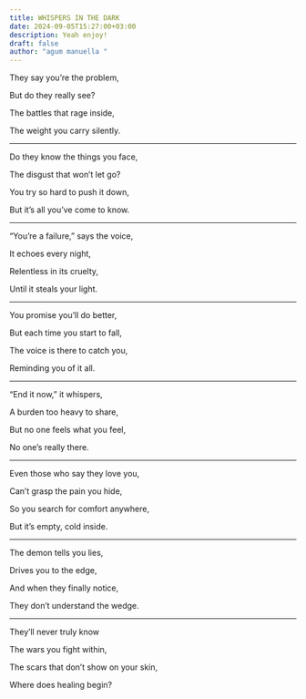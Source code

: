 ```yaml
---
title: WHISPERS IN THE DARK
date: 2024-09-05T15:27:00+03:00
description: Yeah enjoy!
draft: false
author: "agum manuella "
---
```



They say you’re the problem,

But do they really see?

The battles that rage inside,

The weight you carry silently.
____

Do they know the things you face,

The disgust that won’t let go?

You try so hard to push it down,

But it’s all you’ve come to know.
___

“You’re a failure,” says the voice,

It echoes every night,

Relentless in its cruelty,

Until it steals your light.
___

You promise you’ll do better,

But each time you start to fall,

The voice is there to catch you,

Reminding you of it all.
___

“End it now,” it whispers,

A burden too heavy to share,

But no one feels what you feel,

No one’s really there.
___

Even those who say they love you,

Can’t grasp the pain you hide,

So you search for comfort anywhere,

But it’s empty, cold inside.
___

The demon tells you lies,

Drives you to the edge,

And when they finally notice,

They don’t understand the wedge.
___

They’ll never truly know

The wars you fight within,

The scars that don’t show on your skin,

Where does healing begin?

